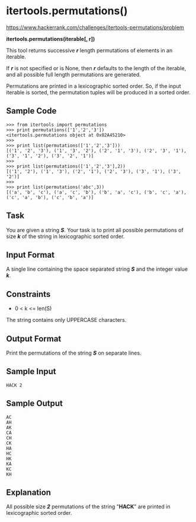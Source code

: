 # itertools.permutations()

https://www.hackerrank.com/challenges/itertools-permutations/problem

**itertools.permutations(iterable[, r])**

This tool returns successive ***r*** length permutations of elements in an iterable.

If ***r*** is not specified or is None, then ***r*** defaults to the length of the iterable, and all possible full length permutations are generated.

Permutations are printed in a lexicographic sorted order. So, if the input iterable is sorted, the permutation tuples will be produced in a sorted order.

## Sample Code

    >>> from itertools import permutations
    >>> print permutations(['1','2','3'])
    <itertools.permutations object at 0x02A45210>
    >>>
    >>> print list(permutations(['1','2','3']))
    [('1', '2', '3'), ('1', '3', '2'), ('2', '1', '3'), ('2', '3', '1'), ('3', '1', '2'), ('3', '2', '1')]
    >>>
    >>> print list(permutations(['1','2','3'],2))
    [('1', '2'), ('1', '3'), ('2', '1'), ('2', '3'), ('3', '1'), ('3', '2')]
    >>>
    >>> print list(permutations('abc',3))
    [('a', 'b', 'c'), ('a', 'c', 'b'), ('b', 'a', 'c'), ('b', 'c', 'a'), ('c', 'a', 'b'), ('c', 'b', 'a')]

## Task

You are given a string ***S***.
Your task is to print all possible permutations of size ***k*** of the string in lexicographic sorted order.

## Input Format

A single line containing the space separated string ***S*** and the integer value ***k***.

## Constraints

- 0 < k <= len(S)

The string contains only UPPERCASE characters.

## Output Format

Print the permutations of the string ***S*** on separate lines.

## Sample Input

    HACK 2

## Sample Output

    AC
    AH
    AK
    CA
    CH
    CK
    HA
    HC
    HK
    KA
    KC
    KH

## Explanation

All possible size ***2*** permutations of the string "**HACK**" are printed in lexicographic sorted order.
